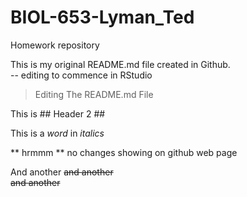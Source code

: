 # BIOL-653-Lyman_Ted
Homework repository

This is my original README.md file created in Github.  
-- editing to commence in RStudio

> Editing The 
> README.md File

This is ## Header 2 ## 

This is a *word* in *italics* 

** hrmmm ** no changes showing on github web page

And another
~~and another~~  
~~and another~~ 